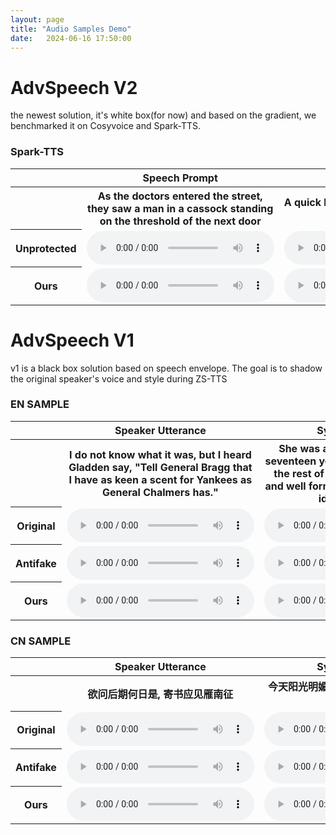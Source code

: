```yaml
---
layout: page
title: "Audio Samples Demo"
date:   2024-06-16 17:50:00
---
```

# AdvSpeech V2
the newest solution, it's white box(for now) and based on the gradient, we benchmarked it on Cosyvoice and Spark-TTS.
### Spark-TTS
<table>

  <tr>
    <th></th>
    <th>Speech Prompt</th>
    <th>Synthetic</th>
  </tr>

  <tr>
    <th></th>
    <th>As the doctors entered the street, they saw a man in a cassock standing on the threshold of the next door</th>
    <th>A quick brown fox jumps over the lazy dog</th>
  </tr>

  <tr>
    <th>Unprotected</th>
    <td>
      <audio controls>
        <source src="/audios/en_sample/libri_5694.wav" type="audio/wav">
      </audio>
    </td>
    <td>
      <audio controls>
        <source src="/audios/en_sample/libri_cosyvoice.wav" type="audio/wav">
      </audio>
    </td>
  </tr>


  <tr>
    <th>Ours</th>
    <td>
      <audio controls>
        <source src="/audios/V2_Spark/adv424200.wav" type="audio/wav">
      </audio>
    </td>
    <td>
      <audio controls>
        <source src="/audios/V2_Spark/adv424200_syn_spark.wav" type="audio/wav">
      </audio>
    </td>
  </tr>
</table>

# AdvSpeech V1
v1 is a black box solution based on speech envelope. The goal is to shadow the original speaker's voice and style during ZS-TTS
### EN SAMPLE

<table>

  <tr>
    <th></th>
    <th>Speaker Utterance</th>
    <th>Synthesis Result</th>
  </tr>

  <tr>
    <th></th>
    <th>I do not know what it was, but I heard Gladden say, "Tell General Bragg that I have as keen a scent for Yankees as General Chalmers has."</th>
    <th>She was a beautiful girl of about seventeen years of age, not fat like all the rest of the Pinkies, but slender and well formed according to our own ideas of beauty.</th>
  </tr>

  <tr>
    <th>Original</th>
    <td>
      <audio controls>
        <source src="/audios/en_sample/libri_5694.wav" type="audio/wav">
      </audio>
    </td>
    <td>
      <audio controls>
        <source src="/audios/en_sample/libri_cosyvoice.wav" type="audio/wav">
      </audio>
    </td>
  </tr>


  <tr>
    <th>Antifake</th>
    <td>
      <audio controls>
        <source src="/audios/en_sample/libri_antifake.wav" type="audio/wav">
      </audio>
    </td>
    <td>
      <audio controls>
        <source src="/audios/en_sample/libri_antifake_cosyvoice.wav" type="audio/wav">
      </audio>
    </td>
  </tr>


  <tr>
    <th>Ours</th>
    <td>
      <audio controls>
        <source src="/audios/en_sample/libri_adv.wav" type="audio/wav">
      </audio>
    </td>
    <td>
      <audio controls>
        <source src="/audios/en_sample/libri_adv_cosyvoice.wav" type="audio/wav">
      </audio>
    </td>
  </tr>
</table>

### CN SAMPLE

<table>

  <tr>
    <th></th>
    <th>Speaker Utterance</th>
    <th>Synthesis Result</th>
  </tr>

  <tr>
    <th></th>
    <th>欲问后期何日是, 寄书应见雁南征</th>
    <th>今天阳光明媚，我去公园散步，看见很多人放风筝。</th>
  </tr>

  <tr>
    <th>Original</th>
    <td>
      <audio controls>
        <source src="/audios/cn_sample/original.wav" type="audio/wav">
      </audio>
    </td>
    <td>
      <audio controls>
        <source src="/audios/cn_sample/original_cosyvoice.wav" type="audio/wav">
      </audio>
    </td>
  </tr>


  <tr>
    <th>Antifake</th>
    <td>
      <audio controls>
        <source src="/audios/cn_sample/antifake.wav" type="audio/wav">
      </audio>
    </td>
    <td>
      <audio controls>
        <source src="/audios/cn_sample/antifake_cosyvoice.wav" type="audio/wav">
      </audio>
    </td>
  </tr>


  <tr>
    <th>Ours</th>
    <td>
      <audio controls>
        <source src="/audios/cn_sample/ry_adv.wav" type="audio/wav">
      </audio>
    </td>
    <td>
      <audio controls>
        <source src="/audios/cn_sample/ours_sfm_ws_ref_cosyvoice.wav" type="audio/wav">
      </audio>
    </td>
  </tr>
</table>
